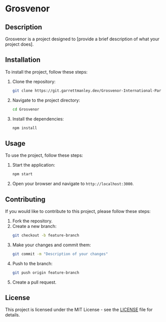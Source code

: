 # Grosvenor

## Description
Grosvenor is a project designed to [provide a brief description of what your project does].

## Installation
To install the project, follow these steps:

1. Clone the repository:
    ```bash
    git clone https://git.garrettmanley.dev/Grosvenor-International-Partners.git
    ```
2. Navigate to the project directory:
    ```bash
    cd Grosvenor
    ```
3. Install the dependencies:
    ```bash
    npm install
    ```

## Usage
To use the project, follow these steps:

1. Start the application:
    ```bash
    npm start
    ```
2. Open your browser and navigate to `http://localhost:3000`.

## Contributing
If you would like to contribute to this project, please follow these steps:

1. Fork the repository.
2. Create a new branch:
    ```bash
    git checkout -b feature-branch
    ```
3. Make your changes and commit them:
    ```bash
    git commit -m "Description of your changes"
    ```
4. Push to the branch:
    ```bash
    git push origin feature-branch
    ```
5. Create a pull request.

## License
This project is licensed under the MIT License - see the [LICENSE](LICENSE) file for details.
